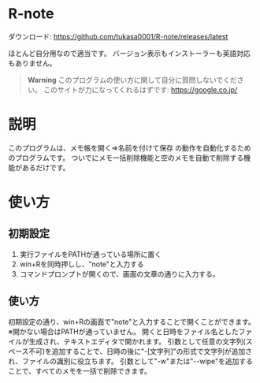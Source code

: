 # R-note
ダウンロード: https://github.com/tukasa0001/R-note/releases/latest

ほとんど自分用なので適当です。
バージョン表示もインストーラーも英語対応もありません。
> **Warning**
> このプログラムの使い方に関して自分に質問しないでください。
> このサイトが力になってくれるはずです: https://google.co.jp/
# 説明
このプログラムは、メモ帳を開く=>名前を付けて保存 の動作を自動化するためのプログラムです。
ついでにメモ一括削除機能と空のメモを自動で削除する機能があるだけです。

# 使い方
## 初期設定
1. 実行ファイルをPATHが通っている場所に置く
2. win+Rを同時押しし、"note"と入力する
3. コマンドプロンプトが開くので、画面の文章の通りに入力する。

## 使い方
初期設定の通り、win+Rの画面で"note"と入力することで開くことができます。
※開かない場合はPATHが通っていません。
開くと日時をファイル名としたファイルが生成され、テキストエディタで開かれます。
引数として任意の文字列(スペース不可)を追加することで、日時の後に"-[文字列]"の形式で文字列が追加され、ファイルの識別に役立ちます。
引数として"-w"または"--wipe"を追加することで、すべてのメモを一括で削除できます。